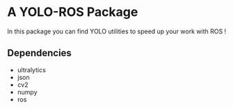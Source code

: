# A YOLO-ROS Package 
In this package you can find YOLO utilities to speed up your work with ROS !

## Dependencies 
- ultralytics
- json
- cv2
- numpy
- ros 
